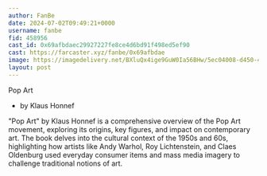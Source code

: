 ```yaml
---
author: FanBe
date: 2024-07-02T09:49:21+0000
username: fanbe
fid: 458956
cast_id: 0x69afbdaec29927227fe8ce4d6bd91f498ed5ef90
cast: https://farcaster.xyz/fanbe/0x69afbdae
image: https://imagedelivery.net/BXluQx4ige9GuW0Ia56BHw/5ec04008-d450-4fb7-d5b7-c23d4b854b00/original
layout: post
---
```


Pop Art

- by Klaus Honnef

"Pop Art" by Klaus Honnef is a comprehensive overview of the Pop Art movement, exploring its origins, key figures, and impact on contemporary art. The book delves into the cultural context of the 1950s and 60s, highlighting how artists like Andy Warhol, Roy Lichtenstein, and Claes Oldenburg used everyday consumer items and mass media imagery to challenge traditional notions of art.

<img src='https://imagedelivery.net/BXluQx4ige9GuW0Ia56BHw/5ec04008-d450-4fb7-d5b7-c23d4b854b00/original' alt='' referrerpolicy='no-referrer'/>
<img src='https://imagedelivery.net/BXluQx4ige9GuW0Ia56BHw/1c09fcf4-4f27-4daf-884c-b0327a17b700/original' alt='' referrerpolicy='no-referrer'/>
